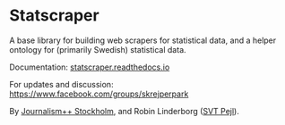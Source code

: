 # Statscraper
A base library for building web scrapers for statistical data, and a helper ontology for (primarily Swedish) statistical data.

Documentation: [statscraper.readthedocs.io](http://statscraper.readthedocs.io/en/latest)

For updates and discussion: https://www.facebook.com/groups/skrejperpark

By [Journalism++ Stockholm](http://jplusplus.se), and Robin Linderborg ([SVT Pejl](http://svt.se/nyheter)).
